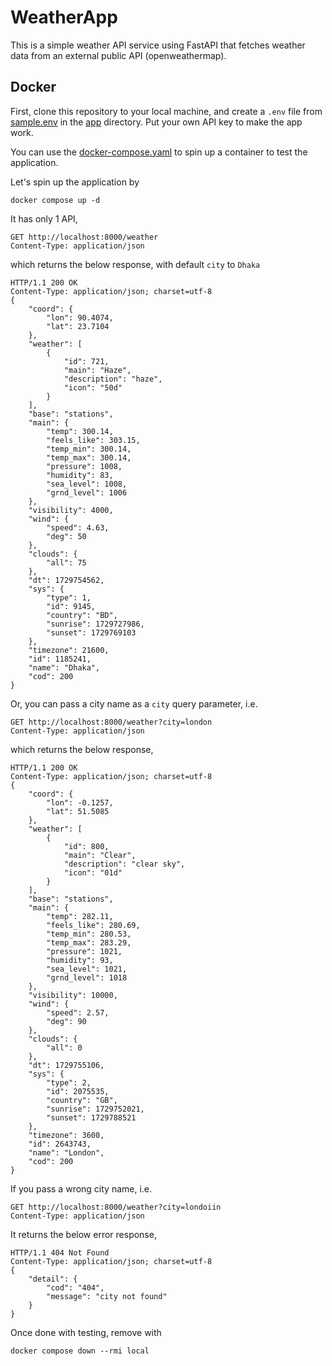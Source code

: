 # WeatherApp

This is a simple weather API service using FastAPI that fetches weather
data from an external public API (openweathermap).

## Docker

First, clone this repository to your local machine, and create a `.env` file
from [sample.env](./app/sample.env) in the [app](./app) directory. Put your
own API key to make the app work.

You can use the [docker-compose.yaml](./docker-compose.yaml) to spin up a
container to test the application.

Let's spin up the application by

```
docker compose up -d
```

It has only 1 API,

```
GET http://localhost:8000/weather
Content-Type: application/json
```

which returns the below response, with default `city` to `Dhaka`

```
HTTP/1.1 200 OK
Content-Type: application/json; charset=utf-8
{
    "coord": {
        "lon": 90.4074,
        "lat": 23.7104
    },
    "weather": [
        {
            "id": 721,
            "main": "Haze",
            "description": "haze",
            "icon": "50d"
        }
    ],
    "base": "stations",
    "main": {
        "temp": 300.14,
        "feels_like": 303.15,
        "temp_min": 300.14,
        "temp_max": 300.14,
        "pressure": 1008,
        "humidity": 83,
        "sea_level": 1008,
        "grnd_level": 1006
    },
    "visibility": 4000,
    "wind": {
        "speed": 4.63,
        "deg": 50
    },
    "clouds": {
        "all": 75
    },
    "dt": 1729754562,
    "sys": {
        "type": 1,
        "id": 9145,
        "country": "BD",
        "sunrise": 1729727986,
        "sunset": 1729769103
    },
    "timezone": 21600,
    "id": 1185241,
    "name": "Dhaka",
    "cod": 200
}
```

Or, you can pass a city name as a `city` query parameter, i.e.

```
GET http://localhost:8000/weather?city=london
Content-Type: application/json
```

which returns the below response,

```
HTTP/1.1 200 OK
Content-Type: application/json; charset=utf-8
{
    "coord": {
        "lon": -0.1257,
        "lat": 51.5085
    },
    "weather": [
        {
            "id": 800,
            "main": "Clear",
            "description": "clear sky",
            "icon": "01d"
        }
    ],
    "base": "stations",
    "main": {
        "temp": 282.11,
        "feels_like": 280.69,
        "temp_min": 280.53,
        "temp_max": 283.29,
        "pressure": 1021,
        "humidity": 93,
        "sea_level": 1021,
        "grnd_level": 1018
    },
    "visibility": 10000,
    "wind": {
        "speed": 2.57,
        "deg": 90
    },
    "clouds": {
        "all": 0
    },
    "dt": 1729755106,
    "sys": {
        "type": 2,
        "id": 2075535,
        "country": "GB",
        "sunrise": 1729752021,
        "sunset": 1729788521
    },
    "timezone": 3600,
    "id": 2643743,
    "name": "London",
    "cod": 200
}
```

If you pass a wrong city name, i.e.

```
GET http://localhost:8000/weather?city=londoiin
Content-Type: application/json
```

It returns the below error response,

```
HTTP/1.1 404 Not Found
Content-Type: application/json; charset=utf-8
{
    "detail": {
        "cod": "404",
        "message": "city not found"
    }
}
```

Once done with testing, remove with

```
docker compose down --rmi local
```
